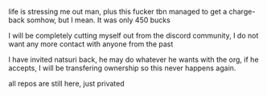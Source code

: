 life is stressing me out man, plus this fucker tbn managed to get a charge-back somhow, but I mean. It was only 450 bucks

I will be completely cutting myself out from the discord community, I do not want any more contact with anyone from the past

I have invited natsuri back, he may do whatever he wants with the org, if he accepts, I will be transfering ownership so this never happens again.

all repos are still here, just privated
